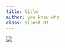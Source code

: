 ```yaml
---
title: title
author: you know who
class: illust_03
---
```


<img src="image/forest-girl.png" />

